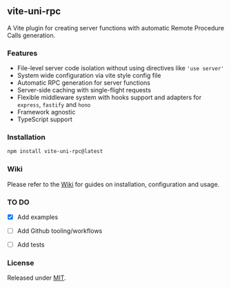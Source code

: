 ## vite-uni-rpc

A Vite plugin for creating server functions with automatic Remote Procedure Calls generation.

### Features

- File-level server code isolation without using directives like `'use server'`
- System wide configuration via vite style config file
- Automatic RPC generation for server functions
- Server-side caching with single-flight requests
- Flexible middleware system with hooks support and adapters for `express`, `fastify` and `hono`
- Framework agnostic
- TypeScript support

### Installation

```bash
npm install vite-uni-rpc@latest
```


### Wiki

Please refer to the [Wiki](/thednp/vite-uni-rpc/wiki) for guides on installation, configuration and usage.


### TO DO

- [x] Add examples
- [ ] Add Github tooling/workflows
- [ ] Add tests


### License
Released under [MIT](LICENSE).
